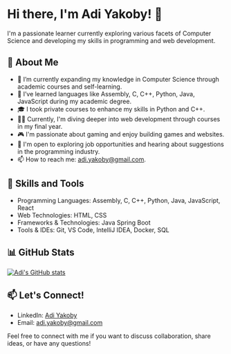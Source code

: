 # Hi there, I'm Adi Yakoby! 👋

I'm a passionate learner currently exploring various facets of Computer Science and developing my skills in programming and web development.

## 🌱 About Me

- 🔭 I’m currently expanding my knowledge in Computer Science through academic courses and self-learning.
- 🌱 I’ve learned languages like Assembly, C, C++, Python, Java, JavaScript during my academic degree.
- 🎓 I took private courses to enhance my skills in Python and C++.
- 👨‍💻 Currently, I'm diving deeper into web development through courses in my final year.
- 🎮 I'm passionate about gaming and enjoy building games and websites.
- 💼 I'm open to exploring job opportunities and hearing about suggestions in the programming industry.
- 📫 How to reach me: adi.yakoby@gmail.com.

## 🚀 Skills and Tools

- Programming Languages: Assembly, C, C++, Python, Java, JavaScript, React
- Web Technologies: HTML, CSS
- Frameworks & Technologies: Java Spring Boot
- Tools & IDEs: Git, VS Code, IntelliJ IDEA, Docker, SQL

## 📊 GitHub Stats

[![Adi's GitHub stats](https://github-readme-stats.vercel.app/api?username=adiyakoby&count_private=true&show_icons=true&theme=radical)](https://github.com/adiyakoby/github-readme-stats)

## 📫 Let's Connect!

- LinkedIn: [Adi Yakoby](https://www.linkedin.com/in/adi-yakoby/)
- Email: adi.yakoby@gmail.com

Feel free to connect with me if you want to discuss collaboration, share ideas, or have any questions!
